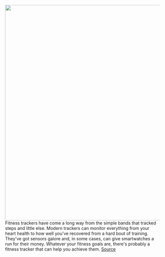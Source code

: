 <img src='https://cdn.vox-cdn.com/thumbor/Pd-0gJcv9riDwOsOS5rTQa5K2vc=/0x0:2040x1360/1200x675/filters:focal(857x517:1183x843)/cdn.vox-cdn.com/uploads/chorus_image/image/70657032/acastro_220321_5092_0001.0.jpg' width='700px' /><br/>
Fitness trackers have come a long way from the simple bands that tracked steps and little else. Modern trackers can monitor everything from your heart health to how well you've recovered from a hard bout of training. They've got sensors galore and, in some cases, can give smartwatches a run for their money. Whatever your fitness goals are, there's probably a fitness tracker that can help you achieve them.
<a href='https://www.theverge.com/22985108/best-fitness-tracker'> Source <a/>